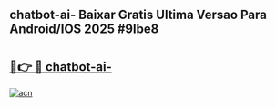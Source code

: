 ## chatbot-ai- Baixar Gratis Ultima Versao Para Android/IOS 2025 #9lbe8

# <h2><a href="https://ainizakaria.my?title=chatbot-ai-&ref=20M">🔗👉 🔴 chatbot-ai-</a></h2>

[![acn](https://github.com/user-attachments/assets/0f9c940e-d8b0-45ae-aac7-cd30a18b3e1c)](https://ainizakaria.my?title=chatbot-ai-&ref=20M)

